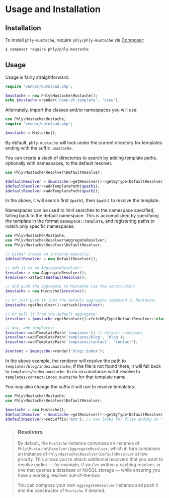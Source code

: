 # Usage and Installation

## Installation

To install `phly-mustache`, require ``phly/phly-mustache`` via
[Composer](http://getcomposer.org):

```bash
$ composer require phly/phly-mustache
```

## Usage

Usage is fairly straightforward:

```php
require 'vendor/autoload.php';

$mustache = new Phly\Mustache\Mustache();
echo $mustache->render('name-of-template', 'view');
```

Alternately, import the classes and/or namespaces you will use:

```php
use Phly\Mustache\Mustache;
require 'vendor/autoload.php';

$mustache = Mustache();
```

By default, `phly-mustache` will look under the current directory for templates
ending with the suffix `.mustache`.

You can create a stack of directories to search by adding template paths,
optionally with namespaces, to the default resolver.

```php
use Phly\Mustache\Resolver\DefaultResolver;

$defaultResolver = $mustache->getResolver()->getByType(DefaultResolver::class);
$defaultResolver->addTemplatePath($path1);
$defaultResolver->addTemplatePath($path2);
```

In the above, it will search first `$path2`, then `$path1` to resolve the template.

Namespaces can be used to limit searches to the namespace specified, falling
back to the default namespace. This is accomplished by specifying the template
in the format `namespace::template`, and registering paths to match only
specific namespaces:

```php
use Phly\Mustache\Mustache;
use Phly\Mustache\Resolver\AggregateResolver;
use Phly\Mustache\Resolver\DefaultResolver;

// Either create an instance manually:
$defaultResolver = new DefaultResolver();

// add it to an AggregateResolver:
$resolver = new AggregateResolver();
$resolver->attach($defaultResolver);

// and push the aggregate to Mustache via the constructor:
$mustache = new Mustache($resolver);

// Or just push it into the default aggregate composed in Mustache:
$mustache->getResolver()->attach($resolver);

// Or pull it from the default aggregate:
$resolver = $mustache->getResolver()->fetchByType(DefaultResolver::class);

// Now, add templates:
$resolver->addTemplatePath('templates'); // default namespace
$resolver->addTemplatePath('templates/blog', 'blog');
$resolver->addTemplatePath('templates/contact', 'contact');

$content = $mustache->render('blog::index');
```

In the above example, the renderer will resolve the path to
`templates/blog/index.mustache`; if the file is not found there, it will fall
back to `templates/index.mustache`. In no circumstance will it resolve to
`templates/contact/index.mustache` for that template name.

You may also change the suffix it will use to resolve templates:

```php
use Phly\Mustache\Mustache;
use Phly\Mustache\Resolver\DefaultResolver;

$mustache = new Mustache();
$defaultResolver = $mustache->getResolver()->getByType(DefaultResolver::class);
$defaultResolver->setSuffix('mst'); // now looks for files ending in ".mst"
```

> ### Resolvers
>
> By default, the `Mustache` instance composes an instance of
> `Phly\Mustache\Resolver\AggregateResolver`, which in turn composes an instance
> of `Phly\Mustache\Resolver\DefaultResolver` at low priority. This
> allows you to attach additional resolvers that you want to resolve earlier —
> for example, if you've written a caching resolver, or one that queries a
> database or NoSQL storage — while ensuring you have a working resolver
> out-of-the-box.
>
> You can compose your own `AggregateResolver` instance and push it into the
> constructor of `Mustache` if desired.
